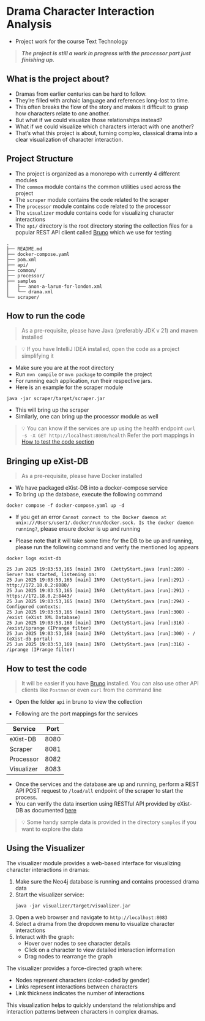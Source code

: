 # Drama Character Interaction Analysis

- Project work for the course Text Technology

> **_The project is still a work in progress with the processor part just finishing up._**

## What is the project about?

- Dramas from earlier centuries can be hard to follow.
- They’re filled with archaic language and references long-lost to time.
- This often breaks the flow of the story and makes it difficult to grasp how characters relate to one another.
- But what if we could visualize those relationships instead?
- What if we could visualize which characters interact with one another?
- That’s what this project is about, turning complex, classical drama into a clear visualization of character
  interaction.

## Project Structure

- The project is organized as a monorepo with currently 4 different modules
- The `common` module contains the common utilities used across the project
- The `scraper` module contains the code related to the scraper
- The `processor` module contains code related to the processor
- The `visualizer` module contains code for visualizing character interactions
- The `api/` directory is the root directory storing the collection files for a popular REST API client
  called [Bruno](https://www.usebruno.com) which we use for testing

```
.
├── README.md
├── docker-compose.yaml
├── pom.xml
├── api/
├── common/
├── processor/
├── samples
│   ├── anon-a-larum-for-london.xml
│   └── drama.xml
└── scraper/
```

## How to run the code

> As a pre-requisite, please have Java (preferably JDK v 21) and maven installed

> 💡 If you have IntelliJ IDEA installed, open the code as a project simplifying it

- Make sure you are at the root directory
- Run `mvn compile` or `mvn package` to compile the project
- For running each application, run their respective jars.
- Here is an example for the scraper module

```shell
java -jar scraper/target/scraper.jar
```

- This will bring up the scraper
- Similarly, one can bring up the processor module as well

> 💡 You can know if the services are up using the health endpoint
> `curl -s -X GET http://localhost:8080/health`
> Refer the port mappings in [How to test the code section](#how-to-test-the-code)

## Bringing up eXist-DB

> As a pre-requisite, please have Docker installed

- We have packaged eXist-DB into a docker-compose service
- To bring up the database, execute the following command

```shell
docker compose -f docker-compose.yaml up -d
```

- If you get an error
  `Cannot connect to the Docker daemon at unix:///Users/user1/.docker/run/docker.sock. Is the docker daemon running?`,
  please ensure docker is up and running

- Please note that it will take some time for the DB to be up and running, please run the following command and verify
  the mentioned log appears

```shell
docker logs exist-db
```

```shell
25 Jun 2025 19:03:53,165 [main] INFO  (JettyStart.java [run]:289) - Server has started, listening on: 
25 Jun 2025 19:03:53,165 [main] INFO  (JettyStart.java [run]:291) - http://172.18.0.2:8080/ 
25 Jun 2025 19:03:53,165 [main] INFO  (JettyStart.java [run]:291) - https://172.18.0.2:8443/ 
25 Jun 2025 19:03:53,165 [main] INFO  (JettyStart.java [run]:294) - Configured contexts: 
25 Jun 2025 19:03:53,165 [main] INFO  (JettyStart.java [run]:300) - /exist (eXist XML Database) 
25 Jun 2025 19:03:53,168 [main] INFO  (JettyStart.java [run]:316) - /exist/iprange (IPrange filter) 
25 Jun 2025 19:03:53,168 [main] INFO  (JettyStart.java [run]:300) - / (eXist-db portal) 
25 Jun 2025 19:03:53,169 [main] INFO  (JettyStart.java [run]:316) - /iprange (IPrange filter) 
```

## How to test the code

> It will be easier if you have [Bruno](https://www.usebruno.com) installed.
> You can also use other API clients like `Postman` or even `curl` from the command line

- Open the folder `api` in bruno to view the collection

- Following are the port mappings for the services

| Service   | Port |
|-----------|------|
| eXist-DB  | 8080 |
| Scraper   | 8081 |
| Processor | 8082 |
| Visualizer | 8083 |

- Once the services and the database are up and running, perform a REST API POST request to `/load/all` endpoint of the
  scraper to start the process.
- You can verify the data insertion using RESTful API provided by eXist-DB as
  documented [here](https://exist-db.org/exist/apps/doc/devguide_rest)

> 💡 Some handy sample data is provided in the directory `samples` if you want to explore the data

## Using the Visualizer

The visualizer module provides a web-based interface for visualizing character interactions in dramas:

1. Make sure the Neo4j database is running and contains processed drama data
2. Start the visualizer service:
   ```shell
   java -jar visualizer/target/visualizer.jar
   ```
3. Open a web browser and navigate to `http://localhost:8083`
4. Select a drama from the dropdown menu to visualize character interactions
5. Interact with the graph:
   - Hover over nodes to see character details
   - Click on a character to view detailed interaction information
   - Drag nodes to rearrange the graph

The visualizer provides a force-directed graph where:
- Nodes represent characters (color-coded by gender)
- Links represent interactions between characters
- Link thickness indicates the number of interactions

This visualization helps to quickly understand the relationships and interaction patterns between characters in complex dramas.
